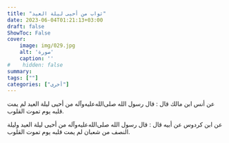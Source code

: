 ```yaml
---
title: "ثواب من أحيى ليلة العيد"
date: 2023-06-04T01:21:13+03:00
draft: false
ShowToc: False
cover:
    image: img/029.jpg
    alt: 'صورة'
    caption: ''
#    hidden: false
summary: 
tags: [""]
categories: ["أخرى"]
---
```

عن أنس
ابن مالك قال : قال رسول الله صلى‌الله‌عليه‌وآله من أحيى ليلة العيد لم يمت قلبه
يوم تموت القلوب.

عن ابن كردوس عن أبيه قال : قال رسول الله صلى‌الله‌عليه‌وآله من أحيى ليلة
العيد وليلة النصف من شعبان لم يمت قلبه يوم تموت القلوب.

